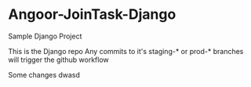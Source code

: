 # Angoor-JoinTask-Django
Sample Django Project

This is the Django repo
Any commits to it's staging-* or prod-* branches will trigger the github workflow

Some changes dwasd